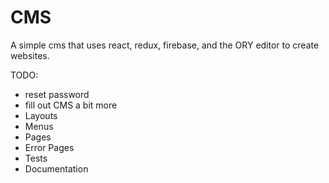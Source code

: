 # CMS

A simple cms that uses react, redux, firebase, and the ORY editor to create websites.

TODO:
* reset password
* fill out CMS a bit more
* Layouts
* Menus
* Pages
* Error Pages
* Tests
* Documentation

